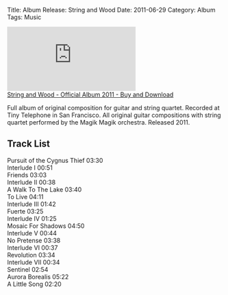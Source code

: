 Title: Album Release: String and Wood
Date: 2011-06-29
Category: Album
Tags: Music
<iframe max-width="100%" src="https://www.youtube.com/embed/QaOrVgHCSpI" title="YouTube video player" frameborder="0" allow="accelerometer; autoplay; clipboard-write; encrypted-media; gyroscope; picture-in-picture" allowfullscreen></iframe>
<br>
<a class="gumroad-button" href="https://gumroad.com/l/eYOnN?wanted=true">String and Wood - Official Album 2011 - Buy and Download</a>

Full album of original composition for guitar and string quartet.  Recorded at Tiny Telephone in San Francisco.  All original guitar compositions with string quartet performed by the Magik Magik orchestra. Released 2011.

## Track List

Pursuit of the Cygnus Thief 03:30  
Interlude I 00:51  
Friends 03:03  
Interlude II 00:38  
A Walk To The Lake 03:40  
To Live 04:11  
Interlude III 01:42  
Fuerte 03:25  
Interlude IV 01:25  
Mosaic For Shadows 04:50  
Interlude V 00:44  
No Pretense 03:38  
Interlude VI 00:37  
Revolution 03:34  
Interlude VII 00:34  
Sentinel 02:54  
Aurora Borealis 05:22  
A Little Song 02:20  

